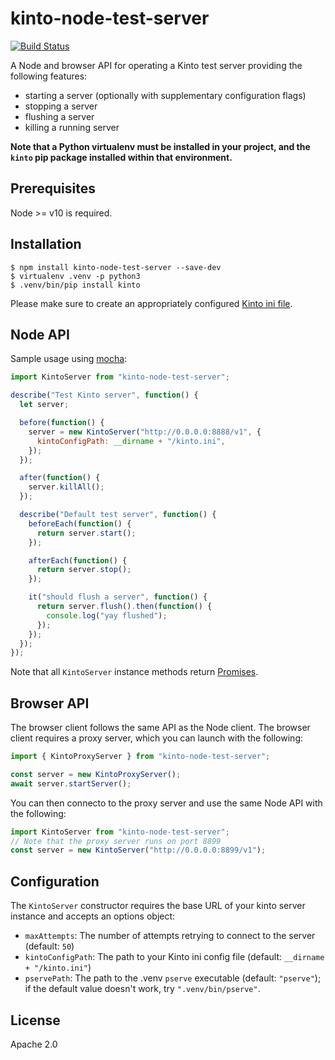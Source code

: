 # kinto-node-test-server

[![Build Status](https://travis-ci.org/Kinto/kinto-node-test-server.svg?branch=master)](https://travis-ci.org/Kinto/kinto-node-test-server)

A Node and browser API for operating a Kinto test server providing the following features:

- starting a server (optionally with supplementary configuration flags)
- stopping a server
- flushing a server
- killing a running server

**Note that a Python virtualenv must be installed in your project, and the `kinto` pip package installed within that environment.**

## Prerequisites

Node >= v10 is required.

## Installation

```
$ npm install kinto-node-test-server --save-dev
$ virtualenv .venv -p python3
$ .venv/bin/pip install kinto
```

Please make sure to create an appropriately configured [Kinto ini file](http://kinto.readthedocs.io/en/latest/configuration/settings.html).

## Node API

Sample usage using [mocha](https://opencollective.com/mochajs):

```js
import KintoServer from "kinto-node-test-server";

describe("Test Kinto server", function() {
  let server;

  before(function() {
    server = new KintoServer("http://0.0.0.0:8888/v1", {
      kintoConfigPath: __dirname + "/kinto.ini",
    });
  });

  after(function() {
    server.killAll();
  });

  describe("Default test server", function() {
    beforeEach(function() {
      return server.start();
    });

    afterEach(function() {
      return server.stop();
    });

    it("should flush a server", function() {
      return server.flush().then(function() {
        console.log("yay flushed");
      });
    });
  });
});
```

Note that all `KintoServer` instance methods return [Promises](https://developer.mozilla.org/en-US/docs/Web/JavaScript/Reference/Global_Objects/Promise).

## Browser API

The browser client follows the same API as the Node client. The browser client requires a proxy server, which you can launch with the following:

```js
import { KintoProxyServer } from "kinto-node-test-server";

const server = new KintoProxyServer();
await server.startServer();
```

You can then connecto to the proxy server and use the same Node API with the following:

```js
import KintoServer from "kinto-node-test-server";
// Note that the proxy server runs on port 8899
const server = new KintoServer("http://0.0.0.0:8899/v1");
```

## Configuration

The `KintoServer` constructor requires the base URL of your kinto server instance and accepts an options object:

- `maxAttempts`: The number of attempts retrying to connect to the server (default: `50`)
- `kintoConfigPath`: The path to your Kinto ini config file (default: `__dirname + "/kinto.ini"`)
- `pservePath`: The path to the .venv `pserve` executable (default: `"pserve"`); if the default value doesn't work, try `".venv/bin/pserve"`.

## License

Apache 2.0
